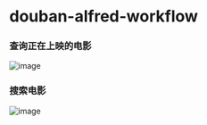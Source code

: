 # douban-alfred-workflow

### 查询正在上映的电影

![image](https://note.youdao.com/yws/api/personal/file/WEB46ecde64b65c09c1807e0c20fbc30275?method=download&shareKey=1bfd596dec51876887d3c4d0db7695d0)

### 搜索电影

![image](https://note.youdao.com/yws/api/personal/file/WEBb23e6a168733815c2b9b4ae72f0f5bbc?method=download&shareKey=6ea974a64039d7f8f159c18356e821c4)
